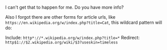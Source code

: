 I can't get that to happen for me. Do you have more info?

Also I forgot there are other forms for article urls, like `https://en.wikipedia.org/w/index.php?title=Cat`, this wildcard pattern will do:

Include: `http*://*.wikipedia.org/w/index.php?title=*` Redirect: `http$1://$2.wikipedia.org/wiki/$3?useskin=timeless`

